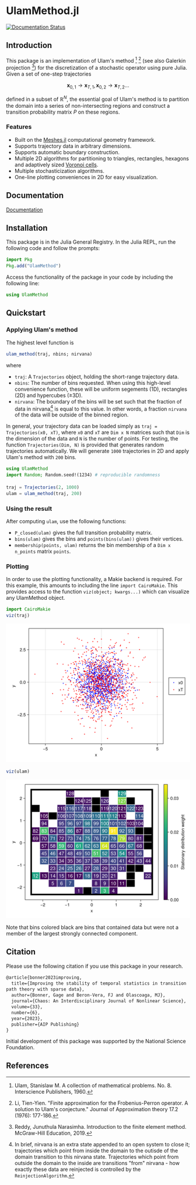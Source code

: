 # UlamMethod.jl

[![Documentation Status](https://img.shields.io/badge/docs-stable-blue?style=flat-square)](https://70gage70.github.io/UlamMethod.jl/)


## Introduction

This package is an implementation of Ulam's method [^1] [^2] (see also Galerkin projection [^3]) for the discretization of a stochastic operator using pure Julia. Given a set of one-step trajectories 
```math
\mathbf{x}_{0, 1} \to  \mathbf{x}_{T, 1}, \mathbf{x}_{0, 2} \to  \mathbf{x}_{T, 2} \dots
```
defined in a subset of $\mathbb{R}^N$, the essential goal of Ulam's method is to partition the domain into a series of non-intersecting regions and construct a transition probability matrix $P$ on these regions.  

### Features
- Built on the [Meshes.jl](https://github.com/JuliaGeometry/Meshes.jl) computational geometry framework.
- Supports trajectory data in arbitrary dimensions.
- Supports automatic boundary construction.
- Multiple 2D algorithms for partitioning to triangles, rectangles, hexagons and adaptively sized [Voronoi cells](https://en.wikipedia.org/wiki/Voronoi_diagram).
- Multiple stochasticization algorithms.
- One-line plotting conveniences in 2D for easy visualization.

## Documentation

[Documentation](https://70gage70.github.io/UlamMethod.jl/)

## Installation

This package is in the Julia General Registry. In the Julia REPL, run the following code and follow the prompts:

```julia
import Pkg
Pkg.add("UlamMethod")
```

Access the functionality of the package in your code by including the following line:

```julia
using UlamMethod
```

## Quickstart

### Applying Ulam's method

The highest level function is 
```julia
ulam_method(traj, nbins; nirvana)
``` 
where

- `traj`: A `Trajectories` object, holding the short-range trajectory data.
- `nbins`: The number of bins requested. When using this high-level convenience function, these will be uniform segements (1D), rectangles (2D) and hypercubes (≥3D).
- `nirvana`: The boundary of the bins will be set such that the fraction of data in nirvana[^4] is equal to this value. In other words, a fraction `nirvana` of the data will be outside of the binned region.

In general, your trajectory data can be loaded simply as `traj = Trajectories(x0, xT)`, where `x0` and `xT` are `Dim x N` matrices such that `Dim` is the dimension of the data and `N` is the number of points. For testing, the function `Trajectories(Dim, N)` is provided that generates random trajectories automatically. We will generate `1000` trajectories in 2D and apply Ulam's method with `200` bins.

```julia
using UlamMethod
import Random; Random.seed!(1234) # reproducible randomness

traj = Trajectories(2, 1000)
ulam = ulam_method(traj, 200)
```

### Using the result

After computing `ulam`, use the following functions:

- `P_closed(ulam)` gives the full transition probability matrix.
-  `bins(ulam)` gives the bins and `points(bins(ulam))` gives their vertices.
- `membership(points, ulam)` returns the bin membership of a `Dim x n_points` matrix `points`. 

### Plotting

In order to use the plotting functionality, a Makie backend is required. For this example, this amounts to including the line `import CairoMakie`. This provides access to the function `viz(object; kwargs...)` which can visualize any UlamMethod object.

```julia
import CairoMakie
viz(traj)
```

[!["Trajectories"](assets/traj.png)](https://70gage70.github.io/UlamMethod.jl/)

```julia
viz(ulam)
```

[!["Trajectories"](assets/ulam.png)](https://70gage70.github.io/UlamMethod.jl/)

Note that bins colored black are bins that contained data but were not a member of the largest strongly connected component.

## Citation

Please use the following citation if you use this package in your research.

```
@article{bonner2023improving,
  title={Improving the stability of temporal statistics in transition path theory with sparse data},
  author={Bonner, Gage and Beron-Vera, FJ and Olascoaga, MJ},
  journal={Chaos: An Interdisciplinary Journal of Nonlinear Science},
  volume={33},
  number={6},
  year={2023},
  publisher={AIP Publishing}
}
```

Initial development of this package was supported by the National Science Foundation.

## References

[^1]: Ulam, Stanislaw M. A collection of mathematical problems. No. 8. Interscience Publishers, 1960.

[^2]: Li, Tien-Yien. "Finite approximation for the Frobenius-Perron operator. A solution to Ulam's conjecture." Journal of Approximation theory 17.2 (1976): 177-186.

[^3]: Reddy, Junuthula Narasimha. Introduction to the finite element method. McGraw-Hill Education, 2019.

[^4]: In brief, nirvana is an extra state appended to an open system to close it; trajectories which point from inside the domain to the outisde of the domain transition to this nirvana state. Trajectories which point from outside the domain to the inside are transitions "from" nirvana - how exactly these data are reinjected is controlled by the `ReinjectionAlgorithm`.


